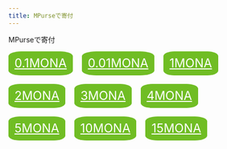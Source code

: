 ```yaml
---
title: MPurseで寄付
---
```

MPurseで寄付
<style type="text/css">
.button {
  display       : inline-block;
  border-radius : 20%;          /* 角丸       */
  font-size     : 18pt;        /* 文字サイズ */
  text-align    : center;      /* 文字位置   */
  cursor        : pointer;     /* カーソル   */
  padding       : 12px 12px;   /* 余白       */
  background    : rgba(89, 179, 0, 0.86);     /* 背景色     */
  color         : #ffffff;     /* 文字色     */
  line-height   : 1em;         /* 1行の高さ  */
  transition    : .3s;         /* なめらか変化 */
}
.button:hover {
}
</style>
<a class="button" href="https://linuxcodevserver.github.io/javascript/mp-donatemona/hmp-donatemona0.1.html">0.1MONA</a>&emsp;
<a class="button" href="https://linuxcodevserver.github.io/javascript/mp-donatemona/hmp-donatemona0.01.html">0.01MONA</a>&emsp;
<a class="button" href="https://linuxcodevserver.github.io/javascript/mp-donatemona/hmp-donatemona01.html">1MONA</a><br><br>
<a class="button" href="https://linuxcodevserver.github.io/javascript/mp-donatemona/hmp-donatemona02.html">2MONA</a>&emsp;
<a class="button" href="https://linuxcodevserver.github.io/javascript/mp-donatemona/hmp-donatemona03.html">3MONA</a>&emsp;
<a class="button" href="https://linuxcodevserver.github.io/javascript/mp-donatemona/hmp-donatemona04.html">4MONA</a><br><br>
<a class="button" href="https://linuxcodevserver.github.io/javascript/mp-donatemona/hmp-donatemona05.html">5MONA</a>&emsp;
<a class="button" href="https://linuxcodevserver.github.io/javascript/mp-donatemona/hmp-donatemona10.html">10MONA</a>&emsp;
<a class="button" href="https://linuxcodevserver.github.io/javascript/mp-donatemona/hmp-donatemona15.html">15MONA</a>&emsp;